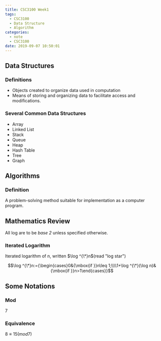 ```yaml
---
title: CSC3100 Week1
tags:
  - CSC3100
  - Data Structure
  - Algorithm
categories:
  - note
  - CSC3100
date: 2019-09-07 10:50:01
---
```


## Data Structures

### Definitions

- Objects created to organize data used in computation
- Means of storing and organizing data to facilitate access and modifications.

### Several Common Data Structures

- Array
- Linked List
- Stack
- Queue
- Heap
- Hash Table
- Tree
- Graph

## Algorithms

### Definition

A problem-solving method suitable for implementation as a computer program.

## Mathematics Review

All log are to be *base 2* unless specified otherwise.

### Iterated Logarithm

Iterated logarithm of n, written $\log ^{\*}n$(read "log star")

$$\log ^{\*}n:={\begin{cases}0&{\mbox{if }}n\leq 1;\\\\1+\log ^{\*}(\log n)&{\mbox{if }}n>1\end{cases}}$$

## Some Notations

### Mod

$7 % 3 = 2$

### Equivalence

$8 \equiv 15(mod 7)$
